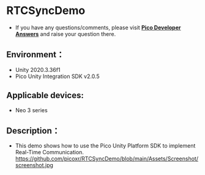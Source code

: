 # RTCSyncDemo

- If you have any questions/comments, please visit [**Pico Developer Answers**](https://devanswers.pico-interactive.com/) and raise your question there. 

## Environment：

- Unity 2020.3.36f1
- Pico Unity Integration SDK v2.0.5

## Applicable devices:

- Neo 3 series

## Description：

-  This demo shows how to use the Pico Unity Platform SDK to implement Real-Time Communication. 
https://github.com/picoxr/RTCSyncDemo/blob/main/Assets/Screenshot/screenshot.jpg

